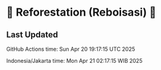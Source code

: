 
# 🌳 Reforestation (Reboisasi) 🌲

## Last Updated

GitHub Actions time: Sun Apr 20 19:17:15 UTC 2025

Indonesia/Jakarta time: Mon Apr 21 02:17:15 WIB 2025
